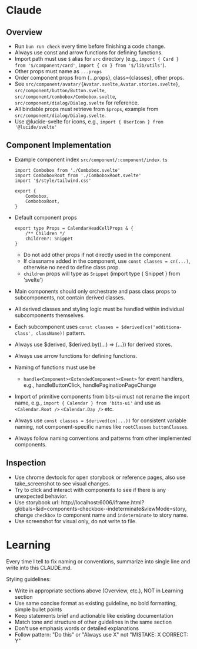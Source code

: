 # Claude

## Overview

- Run `bun run check` every time before finishing a code change.
- Always use const and arrow functions for defining functions.
- Import path must use `$` alias for `src` directory (e.g., `import { Card } from '$/component/card'`, `import { cn } from '$/lib/utils'`).
- Other props must name as `...props`
- Order component props from {...props}, class={classes}, other props.
- See `src/component/avatar/{Avatar.svelte,Avatar.stories.svelte}`, `src/component/button/Button.svelte`, `src/component/combobox/Combobox.svelte`, `src/component/dialog/Dialog.svelte` for reference.
- All bindable props must retrieve from `$props`, example from `src/component/dialog/Dialog.svelte`.
- Use @lucide-svelte for icons, e.g., `import { UserIcon } from '@lucide/svelte'`

## Component Implementation

- Example component index `src/component/:component/index.ts`

    ```
    import Combobox from './Combobox.svelte'
    import ComboboxRoot from './ComboboxRoot.svelte'
    import '$/style/tailwind.css'

    export {
        Combobox,
        ComboboxRoot,
    }
    ```

- Default component props

    ```
    export type Props = CalendarHeadCellProps & {
    	/** Children */
    	children?: Snippet
    }
    ```

    - Do not add other props if not directly used in the component
    - If classname added in the component, use `const classes = cn(...)`, otherwise no need to define class prop.
    - `children` props will type as `Snippet` (import type { Snippet } from 'svelte')

- Main components should only orchestrate and pass class props to subcomponents, not contain derived classes.
- All derived classes and styling logic must be handled within individual subcomponents themselves.
- Each subcomponent uses `const classes = $derived(cn('additiona-class', className))` pattern.
- Always use $derived, $derived.by((...) => {...}) for derived stores.
- Always use arrow functions for defining functions.
- Naming of functions must use be
    - `handle<Component><ExtendedComponent><Event>` for event handlers, e.g., handleButtonClick, handlePaginationPageChange
- Import of primitive components from bits-ui must not rename the import name, e.g., `import { Calendar } from 'bits-ui'` and use as `<Calendar.Root />` `<Calendar.Day />` etc.
- Always use `const classes = $derived(cn(...))` for consistent variable naming, not component-specific names like `rootClasses` `buttonClasses`.
- Always follow naming conventions and patterns from other implemented components.

## Inspection

- Use chrome devtools for open storybook or reference pages, also use take_screenshot to see visual changes.
- Try to click and interact with components to see if there is any unexpected behavior.
- Use storybook url: http://localhost:6006/iframe.html?globals=&id=components-checkbox--indeterminate&viewMode=story,
  change `checkbox` to component name and `indeterminate` to story name.
- Use screenshot for visual only, do not write to file.

# Learning

Every time I tell to fix naming or conventions, summarize into single line and write into this CLAUDE.md.

Styling guidelines:

- Write in appropriate sections above (Overview, etc.), NOT in Learning section
- Use same concise format as existing guideline, no bold formatting, simple bullet points
- Keep statements brief and actionable like existing documentation
- Match tone and structure of other guidelines in the same section
- Don't use emphasis words or detailed explanations
- Follow pattern: "Do this" or "Always use X" not "MISTAKE: X CORRECT: Y"
